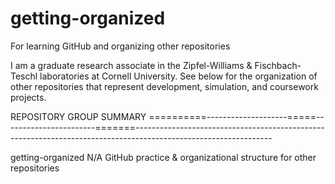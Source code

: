 # getting-organized
For learning GitHub and organizing other repositories

I am a graduate research associate in the Zipfel-Williams & Fischbach-Teschl laboratories at Cornell University.
See below for the organization of other repositories that represent development, simulation, and coursework projects.

REPOSITORY                    GROUP                       SUMMARY
==========--------------------=====-----------------------=======----------------------------------------------------------------------------------------------------------------

getting-organized             N/A                         GitHub practice & organizational structure for other repositories

